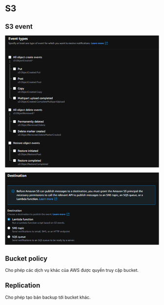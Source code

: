 # S3

## S3 event  

![](img/2021-04-06-11-20-08.png)

![](img/2021-04-06-11-19-52.png)

## Bucket policy  

Cho phép các dịch vụ khác của AWS được quyền truy cập bucket.

## Replication  

Cho phép tạo bản backup tới bucket khác.  

